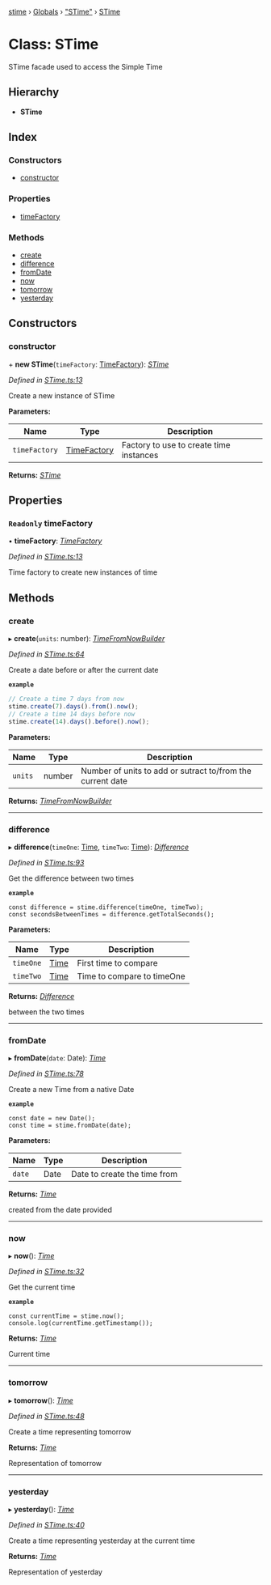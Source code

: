 [stime](../README.md) › [Globals](../globals.md) › ["STime"](../modules/_stime_.md) › [STime](_stime_.stime.md)

# Class: STime

STime facade used to access the Simple Time

## Hierarchy

* **STime**

## Index

### Constructors

* [constructor](_stime_.stime.md#constructor)

### Properties

* [timeFactory](_stime_.stime.md#readonly-timefactory)

### Methods

* [create](_stime_.stime.md#create)
* [difference](_stime_.stime.md#difference)
* [fromDate](_stime_.stime.md#fromdate)
* [now](_stime_.stime.md#now)
* [tomorrow](_stime_.stime.md#tomorrow)
* [yesterday](_stime_.stime.md#yesterday)

## Constructors

###  constructor

\+ **new STime**(`timeFactory`: [TimeFactory](_timefactory_.timefactory.md)): *[STime](_stime_.stime.md)*

*Defined in [STime.ts:13](https://github.com/TerenceJefferies/STime/blob/a1d2edf/src/STime.ts#L13)*

Create a new instance of STime

**Parameters:**

Name | Type | Description |
------ | ------ | ------ |
`timeFactory` | [TimeFactory](_timefactory_.timefactory.md) | Factory to use to create time instances  |

**Returns:** *[STime](_stime_.stime.md)*

## Properties

### `Readonly` timeFactory

• **timeFactory**: *[TimeFactory](_timefactory_.timefactory.md)*

*Defined in [STime.ts:13](https://github.com/TerenceJefferies/STime/blob/a1d2edf/src/STime.ts#L13)*

Time factory to create new instances of time

## Methods

###  create

▸ **create**(`units`: number): *[TimeFromNowBuilder](_timefromnowbuilder_.timefromnowbuilder.md)*

*Defined in [STime.ts:64](https://github.com/TerenceJefferies/STime/blob/a1d2edf/src/STime.ts#L64)*

Create a date before or after the current date

**`example`** 
```javascript
// Create a time 7 days from now
stime.create(7).days().from().now();
// Create a time 14 days before now
stime.create(14).days().before().now();
```

**Parameters:**

Name | Type | Description |
------ | ------ | ------ |
`units` | number | Number of units to add or sutract to/from the current date |

**Returns:** *[TimeFromNowBuilder](_timefromnowbuilder_.timefromnowbuilder.md)*

___

###  difference

▸ **difference**(`timeOne`: [Time](_time_.time.md), `timeTwo`: [Time](_time_.time.md)): *[Difference](_difference_difference_.difference.md)*

*Defined in [STime.ts:93](https://github.com/TerenceJefferies/STime/blob/a1d2edf/src/STime.ts#L93)*

Get the difference between two times

**`example`** 
```
const difference = stime.difference(timeOne, timeTwo);
const secondsBetweenTimes = difference.getTotalSeconds();
```

**Parameters:**

Name | Type | Description |
------ | ------ | ------ |
`timeOne` | [Time](_time_.time.md) | First time to compare |
`timeTwo` | [Time](_time_.time.md) | Time to compare to timeOne |

**Returns:** *[Difference](_difference_difference_.difference.md)*

between the two times

___

###  fromDate

▸ **fromDate**(`date`: Date): *[Time](_time_.time.md)*

*Defined in [STime.ts:78](https://github.com/TerenceJefferies/STime/blob/a1d2edf/src/STime.ts#L78)*

Create a new Time from a native Date

**`example`** 
```
const date = new Date();
const time = stime.fromDate(date);
```

**Parameters:**

Name | Type | Description |
------ | ------ | ------ |
`date` | Date | Date to create the time from |

**Returns:** *[Time](_time_.time.md)*

created from the date provided

___

###  now

▸ **now**(): *[Time](_time_.time.md)*

*Defined in [STime.ts:32](https://github.com/TerenceJefferies/STime/blob/a1d2edf/src/STime.ts#L32)*

Get the current time

**`example`** 
```
const currentTime = stime.now();
console.log(currentTime.getTimestamp());
```

**Returns:** *[Time](_time_.time.md)*

Current time

___

###  tomorrow

▸ **tomorrow**(): *[Time](_time_.time.md)*

*Defined in [STime.ts:48](https://github.com/TerenceJefferies/STime/blob/a1d2edf/src/STime.ts#L48)*

Create a time representing tomorrow

**Returns:** *[Time](_time_.time.md)*

Representation of tomorrow

___

###  yesterday

▸ **yesterday**(): *[Time](_time_.time.md)*

*Defined in [STime.ts:40](https://github.com/TerenceJefferies/STime/blob/a1d2edf/src/STime.ts#L40)*

Create a time representing yesterday at the current time

**Returns:** *[Time](_time_.time.md)*

Representation of yesterday
